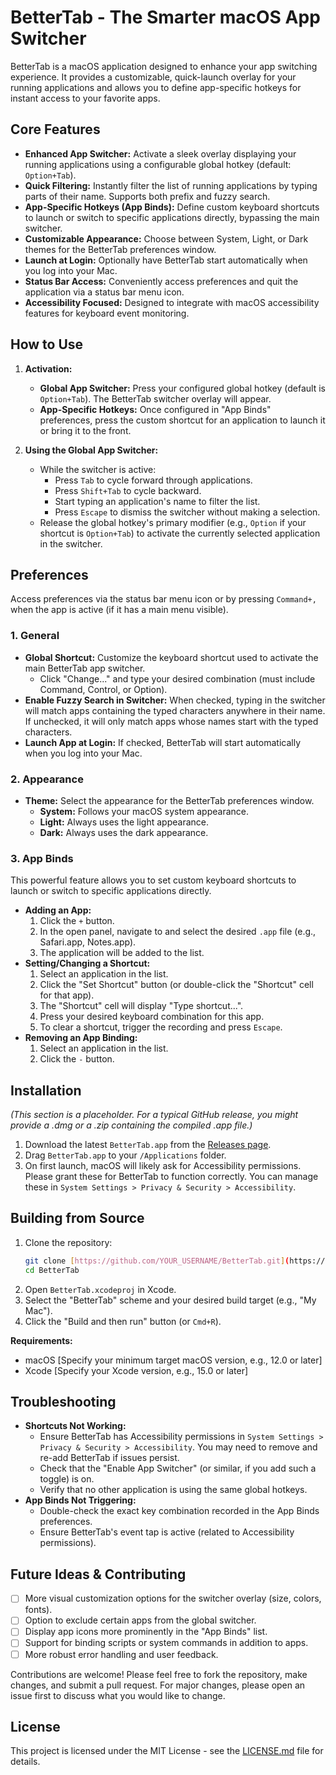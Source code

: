 # BetterTab - The Smarter macOS App Switcher

BetterTab is a macOS application designed to enhance your app switching experience. It provides a customizable, quick-launch overlay for your running applications and allows you to define app-specific hotkeys for instant access to your favorite apps.

## Core Features

* **Enhanced App Switcher:** Activate a sleek overlay displaying your running applications using a configurable global hotkey (default: `Option+Tab`).
* **Quick Filtering:** Instantly filter the list of running applications by typing parts of their name. Supports both prefix and fuzzy search.
* **App-Specific Hotkeys (App Binds):** Define custom keyboard shortcuts to launch or switch to specific applications directly, bypassing the main switcher.
* **Customizable Appearance:** Choose between System, Light, or Dark themes for the BetterTab preferences window.
* **Launch at Login:** Optionally have BetterTab start automatically when you log into your Mac.
* **Status Bar Access:** Conveniently access preferences and quit the application via a status bar menu icon.
* **Accessibility Focused:** Designed to integrate with macOS accessibility features for keyboard event monitoring.

## How to Use

1.  **Activation:**
    * **Global App Switcher:** Press your configured global hotkey (default is `Option+Tab`). The BetterTab switcher overlay will appear.
    * **App-Specific Hotkeys:** Once configured in "App Binds" preferences, press the custom shortcut for an application to launch it or bring it to the front.

2.  **Using the Global App Switcher:**
    * While the switcher is active:
        * Press `Tab` to cycle forward through applications.
        * Press `Shift+Tab` to cycle backward.
        * Start typing an application's name to filter the list.
        * Press `Escape` to dismiss the switcher without making a selection.
    * Release the global hotkey's primary modifier (e.g., `Option` if your shortcut is `Option+Tab`) to activate the currently selected application in the switcher.

## Preferences

Access preferences via the status bar menu icon or by pressing `Command+,` when the app is active (if it has a main menu visible).

### 1. General
   * **Global Shortcut:** Customize the keyboard shortcut used to activate the main BetterTab app switcher.
        * Click "Change..." and type your desired combination (must include Command, Control, or Option).
   * **Enable Fuzzy Search in Switcher:** When checked, typing in the switcher will match apps containing the typed characters anywhere in their name. If unchecked, it will only match apps whose names start with the typed characters.
   * **Launch App at Login:** If checked, BetterTab will start automatically when you log into your Mac.

### 2. Appearance
   * **Theme:** Select the appearance for the BetterTab preferences window.
        * **System:** Follows your macOS system appearance.
        * **Light:** Always uses the light appearance.
        * **Dark:** Always uses the dark appearance.

### 3. App Binds
   This powerful feature allows you to set custom keyboard shortcuts to launch or switch to specific applications directly.
   * **Adding an App:**
        1.  Click the `+` button.
        2.  In the open panel, navigate to and select the desired `.app` file (e.g., Safari.app, Notes.app).
        3.  The application will be added to the list.
   * **Setting/Changing a Shortcut:**
        1.  Select an application in the list.
        2.  Click the "Set Shortcut" button (or double-click the "Shortcut" cell for that app).
        3.  The "Shortcut" cell will display "Type shortcut...".
        4.  Press your desired keyboard combination for this app.
        5.  To clear a shortcut, trigger the recording and press `Escape`.
   * **Removing an App Binding:**
        1.  Select an application in the list.
        2.  Click the `-` button.

## Installation

*(This section is a placeholder. For a typical GitHub release, you might provide a .dmg or a .zip containing the compiled .app file.)*

1.  Download the latest `BetterTab.app` from the [Releases page](https://github.com/daniil-pogorelov/BetterTab/releases).
2.  Drag `BetterTab.app` to your `/Applications` folder.
3.  On first launch, macOS will likely ask for Accessibility permissions. Please grant these for BetterTab to function correctly. You can manage these in `System Settings > Privacy & Security > Accessibility`.

## Building from Source

1.  Clone the repository:
    ```bash
    git clone [https://github.com/YOUR_USERNAME/BetterTab.git](https://github.com/YOUR_USERNAME/BetterTab.git)
    cd BetterTab
    ```
2.  Open `BetterTab.xcodeproj` in Xcode.
3.  Select the "BetterTab" scheme and your desired build target (e.g., "My Mac").
4.  Click the "Build and then run" button (or `Cmd+R`).

**Requirements:**
* macOS [Specify your minimum target macOS version, e.g., 12.0 or later]
* Xcode [Specify your Xcode version, e.g., 15.0 or later]

## Troubleshooting

* **Shortcuts Not Working:**
    * Ensure BetterTab has Accessibility permissions in `System Settings > Privacy & Security > Accessibility`. You may need to remove and re-add BetterTab if issues persist.
    * Check that the "Enable App Switcher" (or similar, if you add such a toggle) is on.
    * Verify that no other application is using the same global hotkeys.
* **App Binds Not Triggering:**
    * Double-check the exact key combination recorded in the App Binds preferences.
    * Ensure BetterTab's event tap is active (related to Accessibility permissions).

## Future Ideas & Contributing

* [ ] More visual customization options for the switcher overlay (size, colors, fonts).
* [ ] Option to exclude certain apps from the global switcher.
* [ ] Display app icons more prominently in the "App Binds" list.
* [ ] Support for binding scripts or system commands in addition to apps.
* [ ] More robust error handling and user feedback.

Contributions are welcome! Please feel free to fork the repository, make changes, and submit a pull request. For major changes, please open an issue first to discuss what you would like to change.

## License

This project is licensed under the MIT License - see the [LICENSE.md](LICENSE.md) file for details.
